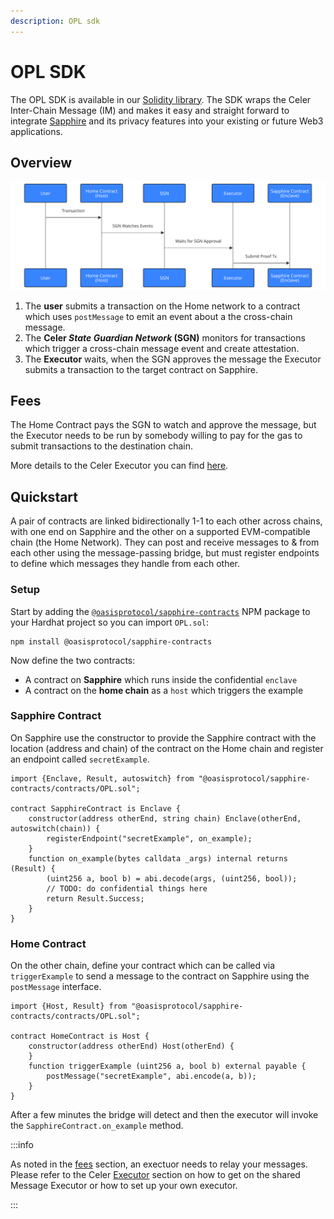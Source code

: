 ```yaml
---
description: OPL sdk
---
```


# OPL SDK


The OPL SDK is available in our [Solidity library][sapphire-contracts].
The SDK wraps the Celer Inter-Chain Message (IM) and makes it easy and straight
forward to integrate [Sapphire] and its privacy features into your existing or
future Web3 applications.

[sapphire-contracts]: https://www.npmjs.com/package/@oasisprotocol/sapphire-contracts
[Sapphire]: https://oasisprotocol.org/sapphire

## Overview 

![Transaction Flow](../../diagrams/opl-contract-flow.mmd.svg)

1. The **user** submits a transaction on the Home network to a contract which uses
   `postMessage` to emit an event about a the cross-chain message.
2. The **Celer *State Guardian Network* (SGN)** monitors for transactions which
   trigger a cross-chain message event and create attestation.
3. The **Executor** waits, when the SGN approves the message the Executor submits a
   transaction to the target contract on Sapphire.

## Fees

The Home Contract pays the SGN to watch and approve the message, but the
Executor needs to be run by somebody willing to pay for the gas to submit
transactions to the destination chain.

More details to the Celer Executor you can find [here][celer-executor].


## Quickstart

A pair of contracts are linked bidirectionally 1-1 to each other across chains,
with one end on Sapphire and the other on a supported EVM-compatible chain (the
Home Network). They can post and receive messages to & from each other using the
message-passing bridge, but must register endpoints to define which messages
they handle from each other.

### Setup

Start by adding the [`@oasisprotocol/sapphire-contracts`] NPM package to your
Hardhat project so you can import `OPL.sol`:

```shell npm2yarn
npm install @oasisprotocol/sapphire-contracts
```

[`@oasisprotocol/sapphire-contracts`]: http://npmjs.com/package/@oasisprotocol/sapphire-contracts

Now define the two contracts:

- A contract on **Sapphire** which runs inside the confidential `enclave`
- A contract on the **home chain** as a `host` which triggers the example

### Sapphire Contract

On Sapphire use the constructor to provide the Sapphire contract with the
location (address and chain) of the contract on the Home chain and register an
endpoint called `secretExample`.

```solidity
import {Enclave, Result, autoswitch} from "@oasisprotocol/sapphire-contracts/contracts/OPL.sol";

contract SapphireContract is Enclave {
    constructor(address otherEnd, string chain) Enclave(otherEnd, autoswitch(chain)) {
        registerEndpoint("secretExample", on_example);
    }
    function on_example(bytes calldata _args) internal returns (Result) {
        (uint256 a, bool b) = abi.decode(args, (uint256, bool));
        // TODO: do confidential things here
        return Result.Success;
    }
}
```

### Home Contract

On the other chain, define your contract which can be called via
`triggerExample` to send a message to the contract on Sapphire using the
`postMessage` interface.

```solidity
import {Host, Result} from "@oasisprotocol/sapphire-contracts/contracts/OPL.sol";

contract HomeContract is Host {
    constructor(address otherEnd) Host(otherEnd) {
    }
    function triggerExample (uint256 a, bool b) external payable {
        postMessage("secretExample", abi.encode(a, b));
    }
}
```

After a few minutes the bridge will detect and then the executor will invoke the
`SapphireContract.on_example` method.

:::info

As noted in the [fees](#fees) section, an exectuor needs to relay your messages.
Please refer to the Celer [Executor][celer-executor] section on how to get on
the shared Message Executor or how to set up your own executor.

:::

[celer-executor]: ../celer/README.md#executor